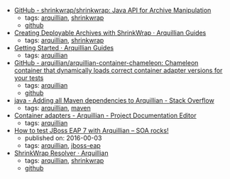 * [GitHub - shrinkwrap/shrinkwrap: Java API for Archive Manipulation](https://github.com/shrinkwrap/shrinkwrap)
    * tags: [arquillian](../tags/arquillian.md), [shrinkwrap](../tags/shrinkwrap.md)
    * [github](https://github.com/shrinkwrap/shrinkwrap)
* [Creating Deployable Archives with ShrinkWrap · Arquillian Guides](http://arquillian.org/guides/shrinkwrap_introduction/)
    * tags: [arquillian](../tags/arquillian.md), [shrinkwrap](../tags/shrinkwrap.md)
* [Getting Started · Arquillian Guides](http://arquillian.org/guides/getting_started/)
    * tags: [arquillian](../tags/arquillian.md)
* [GitHub - arquillian/arquillian-container-chameleon: Chameleon container that dynamically loads correct container adapter versions for your tests](https://github.com/arquillian/arquillian-container-chameleon)
    * tags: [arquillian](../tags/arquillian.md)
    * [github](https://github.com/arquillian/arquillian-container-chameleon)
* [java - Adding all Maven dependencies to Arquillian - Stack Overflow](https://stackoverflow.com/questions/13001371/adding-all-maven-dependencies-to-arquillian)
    * tags: [arquillian](../tags/arquillian.md), [maven](../tags/maven.md)
* [Container adapters - Arquillian - Project Documentation Editor](https://docs.jboss.org/author/display/ARQ/Container+adapters)
    * tags: [arquillian](../tags/arquillian.md)
* [How to test JBoss EAP 7 with Arquillian – SOA rocks!](http://serviceorientedarchitect.com/how-to-test-jboss-eap-7-with-arquillian/)
    * published on: 2016-00-03
    * tags: [arquillian](../tags/arquillian.md), [jboss-eap](../tags/jboss-eap.md)
* [ShrinkWrap Resolver · Arquillian](http://arquillian.org/modules/resolver-shrinkwrap/)
    * tags: [arquillian](../tags/arquillian.md), [shrinkwrap](../tags/shrinkwrap.md)
    * [github](https://github.com/shrinkwrap/resolver)
